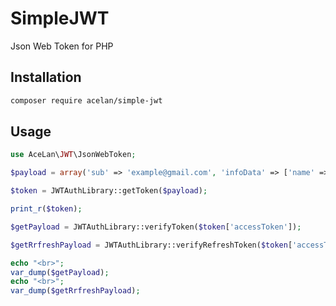 # SimpleJWT
Json Web Token for PHP

## Installation

```bash
composer require acelan/simple-jwt
```

## Usage

```php
use AceLan\JWT\JsonWebToken;

$payload = array('sub' => 'example@gmail.com', 'infoData' => ['name' => 'David']);

$token = JWTAuthLibrary::getToken($payload);

print_r($token);

$getPayload = JWTAuthLibrary::verifyToken($token['accessToken']);

$getRrfreshPayload = JWTAuthLibrary::verifyRefreshToken($token['accessToken'], $token['refreshToken']);

echo "<br>";
var_dump($getPayload);
echo "<br>";
var_dump($getRrfreshPayload);
```
